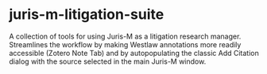 # juris-m-litigation-suite
A collection of tools for using Juris-M as a litigation research manager. Streamlines the workflow by making Westlaw annotations more readily accessible (Zotero Note Tab) and by autopopulating the classic Add Citation dialog with the source selected in the main Juris-M window.
